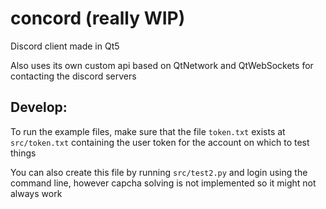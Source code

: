 # concord (really WIP)
Discord client made in Qt5

Also uses its own custom api based on QtNetwork and QtWebSockets for contacting the discord servers

## Develop:

To run the example files, make sure that the file `token.txt` exists at `src/token.txt` containing the user token for the account on which to test things

You can also create this file by running `src/test2.py` and login using the command line, however capcha solving is not implemented so it might not always work
